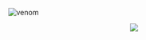 ![venom](https://capsule-render.vercel.app/api?type=venom&height=200&text=itblimp&fontSize=70&color=0:8871e5,100:b678c4&stroke=b678c4)

<p align='center'>
<a href="https://hits.seeyoufarm.com"><img src="https://hits.seeyoufarm.com/api/count/incr/badge.svg?url=https%3A%2F%2Fgithub.com%2Fitblimp&count_bg=%23D0AAEA&title_bg=%23430563&icon=github.svg&icon_color=%23E7E7E7&title=hits&edge_flat=false"/></a>
</p>
